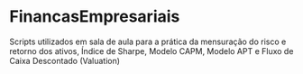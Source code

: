 # FinancasEmpresariais
Scripts utilizados em sala de aula para a prática da mensuração do risco e retorno dos ativos, Índice de Sharpe, Modelo CAPM, Modelo APT e Fluxo de Caixa Descontado (Valuation)
